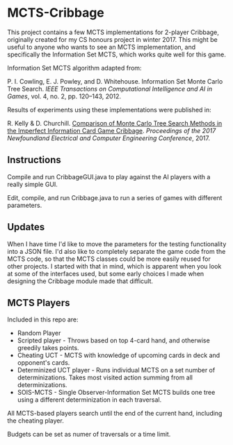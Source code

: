 # MCTS-Cribbage
This project contains a few MCTS implementations for 2-player Cribbage, originally created for my CS honours project in winter 2017. This might be useful to anyone who wants to see an MCTS implementation, and specifically the Information Set MCTS, which works quite well for this game.

Information Set MCTS algorithm adapted from:

P. I. Cowling, E. J. Powley, and D. Whitehouse. Information Set Monte Carlo Tree Search. *IEEE Transactions on Computational Intelligence and AI in Games*, vol. 4, no. 2, pp. 120–143, 2012.

Results of experiments using these implementations were published in:

R. Kelly & D. Churchill. [Comparison of Monte Carlo Tree Search Methods in the Imperfect Information Card Game Cribbage](https://www.cs.mun.ca/~z24rmk/publications/NECEC17_MCTS_Cribbage.pdf). *Proceedings of the 2017 Newfoundland Electrical and Computer Engineering Conference*, 2017.

## Instructions
Compile and run CribbageGUI.java to play against the AI players with a really simple GUI.

Edit, compile, and run Cribbage.java to run a series of games with different parameters.

## Updates
When I have time I'd like to move the parameters for the testing functionality into a JSON file. I'd also like to completely separate the game code from the MCTS code, so that the MCTS classes could be more easily reused for other projects. I started with that in mind, which is apparent when you look at some of the interfaces used, but some early choices I made when designing the Cribbage module made that difficult.

## MCTS Players

Included in this repo are:
* Random Player
* Scripted player - Throws based on top 4-card hand, and otherwise greedily takes points.
* Cheating UCT - MCTS with knowledge of upcoming cards in deck and opponent's cards.
* Determinized UCT player - Runs individual MCTS on a set number of determinizations. Takes most visited action summing from all determinizations.
* SOIS-MCTS - Single Observer-Information Set MCTS builds one tree using a different determinization in each traversal.

All MCTS-based players search until the end of the current hand, including the cheating player.

Budgets can be set as numer of traversals or a time limit.
